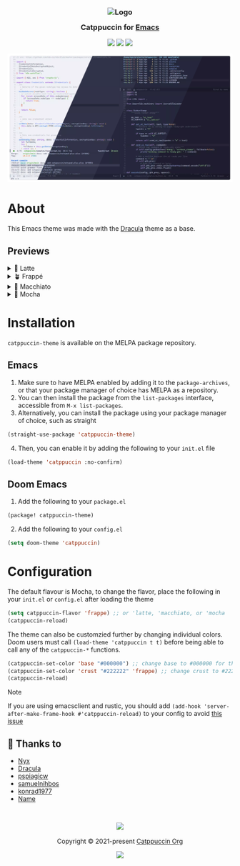 <h3 align="center">
<img src="https://raw.githubusercontent.com/catppuccin/catppuccin/main/assets/logos/exports/1544x1544_circle.png" width="100" alt="Logo"/><br/>
<img src="https://raw.githubusercontent.com/catppuccin/catppuccin/main/assets/misc/transparent.png" height="30" width="0px"/>
  Catppuccin for <a href="https://www.gnu.org/software/emacs/">Emacs</a>
<img src="https://raw.githubusercontent.com/catppuccin/catppuccin/main/assets/misc/transparent.png" height="30" width="0px"/>
</h3>

<p align="center">
<a href="https://github.com/catppuccin/emacs/stargazers"><img src="https://img.shields.io/github/stars/catppuccin/emacs?colorA=363a4f&colorB=b7bdf8&style=for-the-badge"></a>
<a href="https://github.com/catppuccin/emacs/issues"><img src="https://img.shields.io/github/issues/catppuccin/emacs?colorA=363a4f&colorB=f5a97f&style=for-the-badge"></a>
<a href="https://github.com/catppuccin/emacs/contributors"><img src="https://img.shields.io/github/contributors/catppuccin/emacs?colorA=363a4f&colorB=a6da95&style=for-the-badge"></a>
</p>

<p align="center">
<img src="assets/Screenshot.webp"/>
</p>

# About

This Emacs theme was made with the [Dracula](https://github.com/dracula/emacs) theme as a base.

## Previews

<details>
<summary>🌻 Latte</summary>
<img src="assets/Latte.webp"/>
</details>
<details>
<summary>🪴 Frappé</summary>
<img src="assets/Frappe.webp"/>
</details>
<details>
<summary>🌺 Macchiato</summary>
<img src="assets/Macchiato.webp"/>
</details>
<details>
<summary>🌿 Mocha</summary>
<img src="assets/Mocha.webp"/>
</details>

# Installation

`catppuccin-theme` is available on the MELPA package repository.

## Emacs

1. Make sure to have MELPA enabled by adding it to the `package-archives`, or that your package manager of choice has MELPA as a repository.
2. You can then install the package from the `list-packages` interface, accessible from `M-x list-packages`.
3. Alternatively, you can install the package using your package manager of choice, such as straight

```lisp
(straight-use-package 'catppuccin-theme)
```

4. Then, you can enable it by adding the following to your `init.el` file

```lisp
(load-theme 'catppuccin :no-confirm)
```

## Doom Emacs

1. Add the following to your `package.el`

```lisp
(package! catppuccin-theme)
```

2. Add the following to your `config.el`

```lisp
(setq doom-theme 'catppuccin)
```

# Configuration

The default flavour is Mocha, to change the flavor, place the following in your `init.el` or `config.el`
after loading the theme

```lisp
(setq catppuccin-flavor 'frappe) ;; or 'latte, 'macchiato, or 'mocha
(catppuccin-reload)
```

The theme can also be customzied further by changing individual colors.
Doom users must call `(load-theme 'catppuccin t t)` before being able to call any of the `catppuccin-*` functions.

```lisp
(catppuccin-set-color 'base "#000000") ;; change base to #000000 for the currently active flavor
(catppuccin-set-color 'crust "#222222" 'frappe) ;; change crust to #222222 for frappe
(catppuccin-reload)
```

>[!NOTE]
>If you are using emacsclient and rustic, you should add `(add-hook 'server-after-make-frame-hook #'catppuccin-reload)` to your config to avoid [this issue](https://github.com/catppuccin/emacs/issues/121)

## 💝 Thanks to

- [Nyx](https://github.com/nyxkrage)
- [Dracula](https://github.com/dracula/emacs)
- [pspiagicw](https://github.com/pspiagicw)
- [samuelnihbos](https://github.com/samuelnihbos)
- [konrad1977](https://github.com/konrad1977)
- [Name](https://github.com/NamesCode)

&nbsp;

<p align="center"><img src="https://raw.githubusercontent.com/catppuccin/catppuccin/main/assets/footers/gray0_ctp_on_line.svg?sanitize=true" /></p>
<p align="center">Copyright &copy; 2021-present <a href="https://github.com/catppuccin" target="_blank">Catppuccin Org</a>
<p align="center"><a href="https://github.com/catppuccin/catppuccin/blob/main/LICENSE"><img src="https://img.shields.io/static/v1.svg?style=for-the-badge&label=License&message=MIT&logoColor=d9e0ee&colorA=363a4f&colorB=b7bdf8"/></a></p>
